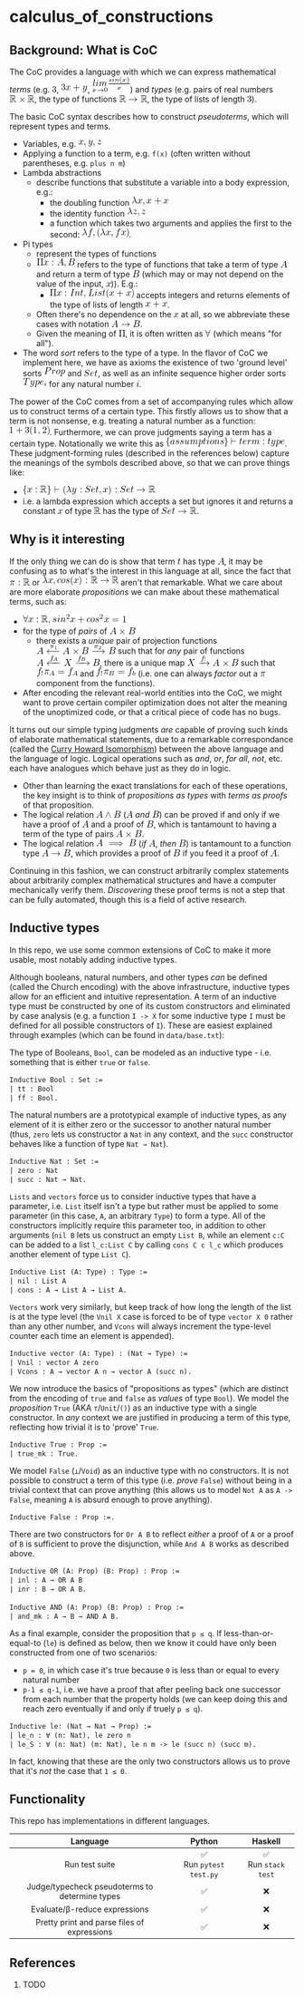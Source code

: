 <!--
    To generate the readme, run:

    docker run -ti --rm -v /Users/ksb/calculus_of_constructions:/test/usr maltegruber/readme-tex:1.0.0;

    see: https://github.com/MalteGruber/readme-tex

-->



# calculus_of_constructions

## Background: What is CoC

The CoC provides a language with which we can express mathematical _terms_ (e.g. ![3](doc/teximg/tex_img_0_N4MH7.png), ![3x+y](doc/teximg/tex_img_1_OZHGD.png), ![\underset{x \rightarrow 0}{lim}\frac{sin(x)}{x}](doc/teximg/tex_img_2_CN680.png)) and _types_ (e.g. pairs of real numbers ![\mathbb{R} \times \mathbb{R}](doc/teximg/tex_img_3_C2096.png), the type of functions ![\mathbb{R} \rightarrow \mathbb{R}](doc/teximg/tex_img_4_X6SCQ.png), the type of lists of length ![3](doc/teximg/tex_img_5_1J82R.png)).

The basic CoC syntax describes how to construct _pseudoterms_, which will represent types and terms.

- Variables, e.g. ![x,y,z](doc/teximg/tex_img_6_IPH8D.png)
- Applying a function to a term, e.g. `f(x)` (often written without parentheses, e.g. `plus n m`)
- Lambda abstractions
  - describe functions that substitute a variable into a body expression, e.g.:
    - the doubling function ![\lambda x, x+x](doc/teximg/tex_img_7_GBM6G.png)
    - the identity function ![\lambda z, z](doc/teximg/tex_img_8_6EIBE.png)
    - a function which takes two arguments and applies the first to the second: ![\lambda f, (\lambda x, f x)](doc/teximg/tex_img_9_32L8J.png).
- Pi types
  - represent the types of functions
  - ![\Pi x:A, B](doc/teximg/tex_img_10_TRIDM.png) refers to the type of functions that take a term of type ![A](doc/teximg/tex_img_11_T373M.png) and return a term of type ![B](doc/teximg/tex_img_12_8HRYA.png) (which may or may not depend on the value of the input, ![x](doc/teximg/tex_img_13_TXHT0.png))). E.g.:
    - ![\Pi x:Int, List (x+x)](doc/teximg/tex_img_14_4F90E.png) accepts integers and returns elements of the type of lists of length ![x+x](doc/teximg/tex_img_15_5Z70X.png).
  - Often there's no dependence on the ![x](doc/teximg/tex_img_16_B5OSZ.png) at all, so we abbreviate these cases with notation ![A \rightarrow B](doc/teximg/tex_img_17_J8TEU.png).
  - Given the meaning of ![\Pi](doc/teximg/tex_img_18_1S4LC.png), it is often written as ![\forall](doc/teximg/tex_img_19_IPENZ.png) (which means "for all").
- The word _sort_ refers to the type of a type. In the flavor of CoC we implement here, we have as axioms the existence of two 'ground level' sorts ![Prop](doc/teximg/tex_img_20_TEA7V.png) and ![Set](doc/teximg/tex_img_21_O0ZI1.png), as well as an infinite sequence higher order sorts ![Type_i](doc/teximg/tex_img_22_Y8Q8C.png) for any natural number ![i](doc/teximg/tex_img_23_IFHGN.png).

The power of the CoC comes from a set of accompanying rules which allow us to construct terms of a certain type. This firstly allows us to show that a term is not nonsense, e.g. treating a natural number as a function: ![1 + 3(1, 2)](doc/teximg/tex_img_24_VDV30.png). Furthermore, we can prove judgments saying a term has a certain type. Notationally we write this as ![\{assumptions\} \vdash term : type](doc/teximg/tex_img_25_2RTA9.png). These judgment-forming rules (described in the references below) capture the meanings of the symbols described above, so that we can prove things like:

- ![\{x:\mathbb{R}\} \vdash (\lambda y: Set, x) : Set \rightarrow \mathbb{R}](doc/teximg/tex_img_26_1H823.png)
- i.e. a lambda expression which accepts a set but ignores it and returns a constant ![x](doc/teximg/tex_img_27_SW6KL.png) of type ![\mathbb{R}](doc/teximg/tex_img_28_JTWR3.png) has the type of ![Set \rightarrow \mathbb{R}](doc/teximg/tex_img_29_KHC26.png).

## Why is it interesting

If the only thing we can do is show that term ![t](doc/teximg/tex_img_30_L7YLT.png) has type ![A](doc/teximg/tex_img_31_NUVS1.png), it may be confusing as to what's the interest in this language at all, since the fact that ![\pi: \mathbb{R}](doc/teximg/tex_img_32_8981F.png) or ![\lambda x, cos(x): \mathbb{R} \rightarrow \mathbb{R}](doc/teximg/tex_img_33_XUUUJ.png) aren't that remarkable. What we care about are more elaborate _propositions_ we can make about these mathematical terms, such as:

- ![\forall x: \mathbb{R}, sin^2x+cos^2x=1](doc/teximg/tex_img_34_6E0VA.png)
- for the type of _pairs_ of ![A \times B](doc/teximg/tex_img_35_0WZ3E.png)
  - there exists a _unique_ pair of projection functions ![A \xleftarrow{\pi_1} A \times B \xrightarrow{\pi_2} B](doc/teximg/tex_img_36_R01FB.png) such that for _any_ pair of functions ![A \xleftarrow{f_A} X \xrightarrow{f_B} B](doc/teximg/tex_img_37_O8E2X.png), there is a unique map ![X \xrightarrow{f_!} A\times B](doc/teximg/tex_img_38_99E9S.png) such that ![f_!\pi_A = f_A](doc/teximg/tex_img_39_IMY1H.png) and ![f_!\pi_B=f_b](doc/teximg/tex_img_40_W370J.png) (i.e. one can always _factor_ out a ![\pi](doc/teximg/tex_img_41_ENECN.png) component from the functions).
- After encoding the relevant real-world entities into the CoC, we might want to prove certain compiler optimization does not alter the meaning of the unoptimized code, or that a critical piece of code has no bugs.

It turns out our simple typing judgments _are_ capable of proving such kinds of elaborate mathematical statements, due to a remarkable correspondance (called the [Curry Howard Isomorphism](https://en.wikipedia.org/wiki/Curry%E2%80%93Howard_correspondence)) between the above language and the language of logic. Logical operations such as _and_, _or_, _for all_, _not_, etc. each have analogues which behave just as they do in logic.

- Other than learning the exact translations for each of these operations, the key insight is to think of _propositions as types_ with _terms as proofs_ of that proposition.
- The logical relation ![A \land B](doc/teximg/tex_img_42_AZ52B.png) (![A](doc/teximg/tex_img_43_CMWRU.png) _and_ ![B](doc/teximg/tex_img_44_90CL9.png)) can be proved if and only if we have a proof of ![A](doc/teximg/tex_img_45_ED3EP.png) and a proof of ![B](doc/teximg/tex_img_46_KD8DO.png), which is tantamount to having a term of the type of pairs ![A \times B](doc/teximg/tex_img_47_WOXCB.png).
- The logical relation ![A \implies B](doc/teximg/tex_img_48_1M9GF.png) (_if_ ![A](doc/teximg/tex_img_49_8QGEG.png), _then_ ![B](doc/teximg/tex_img_50_D2LLK.png)) is tantamount to a function type ![A \rightarrow B](doc/teximg/tex_img_51_R49S5.png), which provides a proof of ![B](doc/teximg/tex_img_52_4HHZZ.png) if you feed it a proof of ![A](doc/teximg/tex_img_53_PCTQ3.png).

Continuing in this fashion, we can construct arbitrarily complex statements about arbitrarily complex mathematical structures and have a computer mechanically verify them. _Discovering_ these proof terms is not a step that can be fully automated, though this is a field of active research.

## Inductive types

In this repo, we use some common extensions of CoC to make it more usable, most notably adding inductive types.

Although booleans, natural numbers, and other types _can_ be defined (called the Church encoding) with the above infrastructure, inductive types allow for an efficient and intuitive representation. A term of an inductive type must be constructed by one of its custom constructors and eliminated by case analysis (e.g. a function `I -> X` for some inductive type `I` must be defined for all possible constructors of `I`). These are easiest explained through examples (which can be found in `data/base.txt`):

The type of Booleans, `Bool`, can be modeled as an inductive type - i.e. something that is either `true` or `false`.

```
Inductive Bool : Set :=
| tt : Bool
| ff : Bool.
```

The natural numbers are a prototypical example of inductive types, as any element of it is either zero or the successor to another natural number (thus, `zero` lets us constructor a `Nat` in any context, and the `succ` constructor behaves like a function of type `Nat → Nat`).

```
Inductive Nat : Set :=
| zero : Nat
| succ : Nat → Nat.
```

`Lists` and `vectors` force us to consider inductive types that have a parameter, i.e. `List` itself isn't a type but rather must be applied to some parameter (in this case, `A`, an arbitrary `Type`) to form a type. All of the constructors implicitly require this parameter too, in addition to other arguments (`nil B` lets us construct an empty `List B`, while an element `c:C` can be added to a list `l_c:List C` by calling `cons C c l_c` which produces another element of type `List C`).

```
Inductive List (A: Type) : Type :=
| nil : List A
| cons : A → List A → List A.
```

`Vectors` work very similarly, but keep track of how long the length of the list is at the type level (the `Vnil X` case is forced to be of type `vector X 0` rather than any other number, and `Vcons` will always increment the type-level counter each time an element is appended).

```
Inductive vector (A: Type) : (Nat → Type) :=
| Vnil : vector A zero
| Vcons : A → vector A n → vector A (succ n).
```

We now introduce the basics of "propositions as types" (which are distinct from the encoding of `true` and `false` as _values_ of type `Bool`). We model the _proposition_ `True` (AKA `⊤`/`Unit`/`()`) as an inductive type with a single constructor. In _any_ context we are justified in producing a term of this type, reflecting how trivial it is to 'prove' `True`.

```
Inductive True : Prop :=
| true_mk : True.
```

We model `False` (`⟂`/`Void`) as an inductive type with no constructors. It is not possible to construct a term of this type (i.e. _prove_ `False`) without being in a trivial context that can prove anything (this allows us to model `Not A` as `A -> False`, meaning `A` is absurd enough to prove anything).

```
Inductive False : Prop :=.
```

There are two constructors for `Or A B` to reflect _either_ a proof of `A` or a proof of `B` is sufficient to prove the disjunction, while `And A B` works as described above.

```
Inductive OR (A: Prop) (B: Prop) : Prop :=
| inl : A → OR A B
| inr : B → OR A B.

Inductive AND (A: Prop) (B: Prop) : Prop :=
| and_mk : A → B → AND A B.
```

As a final example, consider the proposition that `p ≤ q`. If less-than-or-equal-to (`le`) is defined as below, then we know it could have only been constructed from one of two scenarios:

- `p = 0`, in which case it's true because `0` is less than or equal to every natural number
- `p-1 ≤ q-1`, i.e. we have a proof that after peeling back one successor from each number that the property holds (we can keep doing this and reach zero eventually if and only if truely `p ≤ q`).

```
Inductive le: (Nat → Nat → Prop) :=
| le_n : ∀ (n: Nat), le zero n
| le_S : ∀ (n: Nat) (m: Nat), le n m -> le (succ n) (succ m).
```

In fact, knowing that these are the only two constructors allows us to prove that it's _not_ the case that `1 ≤ 0`.

## Functionality

This repo has implementations in different languages.

|                    Language                    |           Python            |         Haskell          |
| :--------------------------------------------: | :-------------------------: | :----------------------: |
|                 Run test suite                 | ✅<br> Run `pytest test.py` | ✅ <br> Run `stack test` |
| Judge/typecheck pseudoterms to determine types |             ✅              |            ❌            |
|         Evaluate/β-reduce expressions          |             ✅              |            ❌            |
|  Pretty print and parse files of expressions   |             ✅              |            ❌            |

## References

1. TODO

```

```

